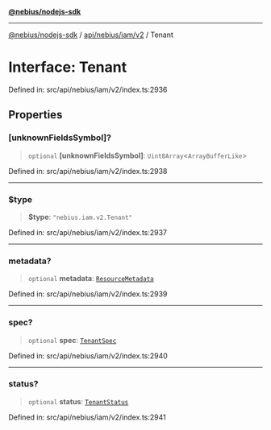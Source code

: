 [**@nebius/nodejs-sdk**](../../../../../README.md)

***

[@nebius/nodejs-sdk](../../../../../README.md) / [api/nebius/iam/v2](../README.md) / Tenant

# Interface: Tenant

Defined in: src/api/nebius/iam/v2/index.ts:2936

## Properties

### \[unknownFieldsSymbol\]?

> `optional` **\[unknownFieldsSymbol\]**: `Uint8Array`\<`ArrayBufferLike`\>

Defined in: src/api/nebius/iam/v2/index.ts:2938

***

### $type

> **$type**: `"nebius.iam.v2.Tenant"`

Defined in: src/api/nebius/iam/v2/index.ts:2937

***

### metadata?

> `optional` **metadata**: [`ResourceMetadata`](../../../common/v1/interfaces/ResourceMetadata.md)

Defined in: src/api/nebius/iam/v2/index.ts:2939

***

### spec?

> `optional` **spec**: [`TenantSpec`](TenantSpec.md)

Defined in: src/api/nebius/iam/v2/index.ts:2940

***

### status?

> `optional` **status**: [`TenantStatus`](TenantStatus.md)

Defined in: src/api/nebius/iam/v2/index.ts:2941
